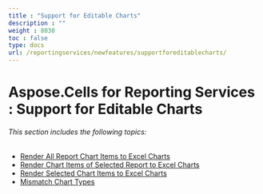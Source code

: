 ```yaml
---
title : "Support for Editable Charts" 
description : "" 
weight : 8030 
toc : false
type: docs
url: /reportingservices/newfeatures/supportforeditablecharts/
---
```


# Aspose.Cells for Reporting Services : Support for Editable Charts


###### This section includes the following topics:  

*   [Render All Report Chart Items to Excel Charts](https://docs2.aspose.com/cells/reportingservices/newfeatures/supportforeditablecharts/render+all+report+chart+items+to+excel+charts)
*   [Render Chart Items of Selected Report to Excel Charts](https://docs2.aspose.com/cells/reportingservices/newfeatures/supportforeditablecharts/render+chart+items+of+selected+report+to+excel+charts)
*   [Render Selected Chart Items to Excel Charts](https://docs2.aspose.com/cells/reportingservices/newfeatures/supportforeditablecharts/render+selected+chart+items+to+excel+charts)
*   [Mismatch Chart Types](https://docs2.aspose.com/cells/reportingservices/newfeatures/supportforeditablecharts/mismatch+chart+types)

